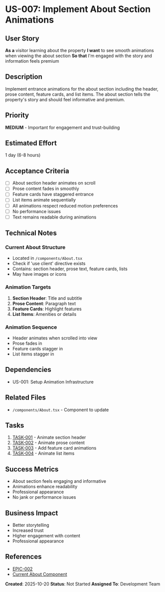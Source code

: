 # US-007: Implement About Section Animations

## User Story
**As a** visitor learning about the property
**I want** to see smooth animations when viewing the about section
**So that** I'm engaged with the story and information feels premium

## Description
Implement entrance animations for the about section including the header, prose content, feature cards, and list items. The about section tells the property's story and should feel informative and premium.

## Priority
**MEDIUM** - Important for engagement and trust-building

## Estimated Effort
1 day (6-8 hours)

## Acceptance Criteria
- [ ] About section header animates on scroll
- [ ] Prose content fades in smoothly
- [ ] Feature cards have staggered entrance
- [ ] List items animate sequentially
- [ ] All animations respect reduced motion preferences
- [ ] No performance issues
- [ ] Text remains readable during animations

## Technical Notes

### Current About Structure
- Located in `/components/About.tsx`
- Check if 'use client' directive exists
- Contains: section header, prose text, feature cards, lists
- May have images or icons

### Animation Targets
1. **Section Header**: Title and subtitle
2. **Prose Content**: Paragraph text
3. **Feature Cards**: Highlight features
4. **List Items**: Amenities or details

### Animation Sequence
- Header animates when scrolled into view
- Prose fades in
- Feature cards stagger in
- List items stagger in

## Dependencies
- US-001: Setup Animation Infrastructure

## Related Files
- `/components/About.tsx` - Component to update

## Tasks
1. [TASK-001](./tasks/TASK-001.md) - Animate section header
2. [TASK-002](./tasks/TASK-002.md) - Animate prose content
3. [TASK-003](./tasks/TASK-003.md) - Add feature card animations
4. [TASK-004](./tasks/TASK-004.md) - Animate list items

## Success Metrics
- About section feels engaging and informative
- Animations enhance readability
- Professional appearance
- No jank or performance issues

## Business Impact
- Better storytelling
- Increased trust
- Higher engagement with content
- Professional appearance

## References
- [EPIC-002](../epic.md)
- [Current About Component](../../../../components/About.tsx)

**Created**: 2025-10-20
**Status**: Not Started
**Assigned To**: Development Team
